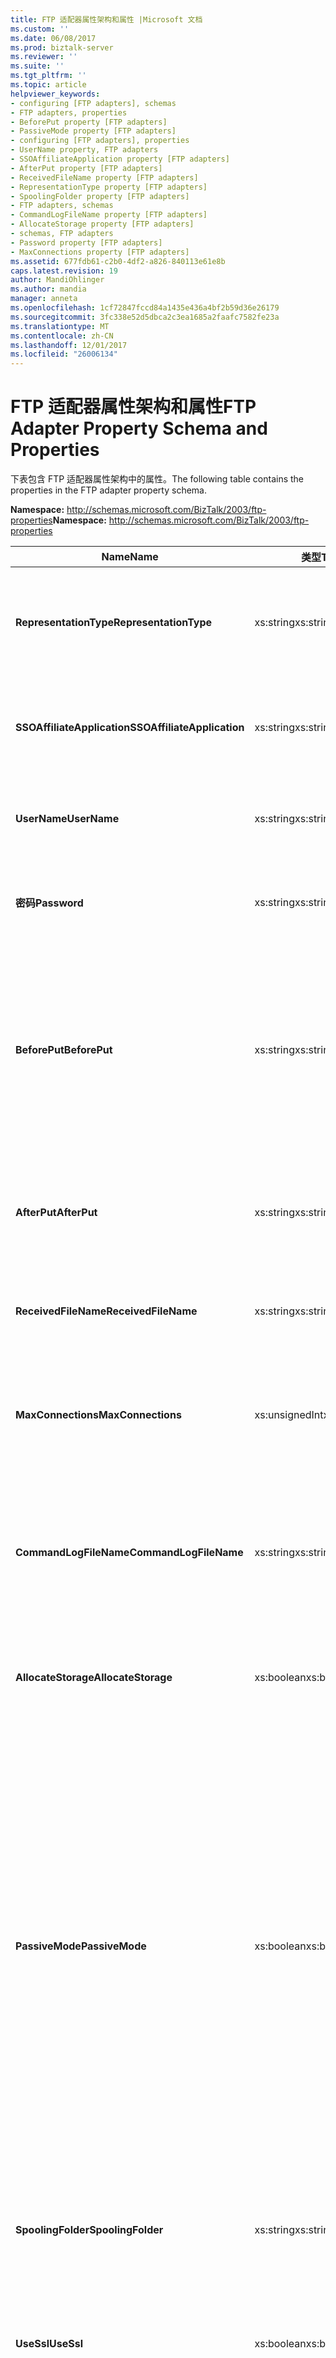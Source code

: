 ```yaml
---
title: FTP 适配器属性架构和属性 |Microsoft 文档
ms.custom: ''
ms.date: 06/08/2017
ms.prod: biztalk-server
ms.reviewer: ''
ms.suite: ''
ms.tgt_pltfrm: ''
ms.topic: article
helpviewer_keywords:
- configuring [FTP adapters], schemas
- FTP adapters, properties
- BeforePut property [FTP adapters]
- PassiveMode property [FTP adapters]
- configuring [FTP adapters], properties
- UserName property, FTP adapters
- SSOAffiliateApplication property [FTP adapters]
- AfterPut property [FTP adapters]
- ReceivedFileName property [FTP adapters]
- RepresentationType property [FTP adapters]
- SpoolingFolder property [FTP adapters]
- FTP adapters, schemas
- CommandLogFileName property [FTP adapters]
- AllocateStorage property [FTP adapters]
- schemas, FTP adapters
- Password property [FTP adapters]
- MaxConnections property [FTP adapters]
ms.assetid: 677fdb61-c2b0-4df2-a826-840113e61e8b
caps.latest.revision: 19
author: MandiOhlinger
ms.author: mandia
manager: anneta
ms.openlocfilehash: 1cf72847fccd84a1435e436a4bf2b59d36e26179
ms.sourcegitcommit: 3fc338e52d5dbca2c3ea1685a2faafc7582fe23a
ms.translationtype: MT
ms.contentlocale: zh-CN
ms.lasthandoff: 12/01/2017
ms.locfileid: "26006134"
---
```

# <a name="ftp-adapter-property-schema-and-properties"></a><span data-ttu-id="dc409-102">FTP 适配器属性架构和属性</span><span class="sxs-lookup"><span data-stu-id="dc409-102">FTP Adapter Property Schema and Properties</span></span>
<span data-ttu-id="dc409-103">下表包含 FTP 适配器属性架构中的属性。</span><span class="sxs-lookup"><span data-stu-id="dc409-103">The following table contains the properties in the FTP adapter property schema.</span></span>  
  
 <span data-ttu-id="dc409-104">**Namespace:** http://schemas.microsoft.com/BizTalk/2003/ftp-properties</span><span class="sxs-lookup"><span data-stu-id="dc409-104">**Namespace:** http://schemas.microsoft.com/BizTalk/2003/ftp-properties</span></span>  
  
|<span data-ttu-id="dc409-105">Name</span><span class="sxs-lookup"><span data-stu-id="dc409-105">Name</span></span>|<span data-ttu-id="dc409-106">类型</span><span class="sxs-lookup"><span data-stu-id="dc409-106">Type</span></span>|<span data-ttu-id="dc409-107">Description</span><span class="sxs-lookup"><span data-stu-id="dc409-107">Description</span></span>|  
|----------|----------|-----------------|  
|<span data-ttu-id="dc409-108">**RepresentationType**</span><span class="sxs-lookup"><span data-stu-id="dc409-108">**RepresentationType**</span></span>|<span data-ttu-id="dc409-109">xs:string</span><span class="sxs-lookup"><span data-stu-id="dc409-109">xs:string</span></span>|<span data-ttu-id="dc409-110">指定 FTP 适配器发送数据的方式。</span><span class="sxs-lookup"><span data-stu-id="dc409-110">Specifies how the FTP adapter sends data.</span></span><br /><br /> <span data-ttu-id="dc409-111">**有效值：** 二进制或 ASCII</span><span class="sxs-lookup"><span data-stu-id="dc409-111">**Valid values:** binary or ASCII</span></span>|  
|<span data-ttu-id="dc409-112">**SSOAffiliateApplication**</span><span class="sxs-lookup"><span data-stu-id="dc409-112">**SSOAffiliateApplication**</span></span>|<span data-ttu-id="dc409-113">xs:string</span><span class="sxs-lookup"><span data-stu-id="dc409-113">xs:string</span></span>|<span data-ttu-id="dc409-114">指定要在 FTP 发送端口上使用的企业单一登录关联应用程序。</span><span class="sxs-lookup"><span data-stu-id="dc409-114">Specifies the Enterprise Single Sign-On affiliate application to use on the FTP send port.</span></span>|  
|<span data-ttu-id="dc409-115">**UserName**</span><span class="sxs-lookup"><span data-stu-id="dc409-115">**UserName**</span></span>|<span data-ttu-id="dc409-116">xs:string</span><span class="sxs-lookup"><span data-stu-id="dc409-116">xs:string</span></span>|<span data-ttu-id="dc409-117">指定发送消息时登录 FTP 服务器所用的用户名。</span><span class="sxs-lookup"><span data-stu-id="dc409-117">Specifies the user name to log on to the FTP server when sending messages.</span></span>|  
|<span data-ttu-id="dc409-118">**密码**</span><span class="sxs-lookup"><span data-stu-id="dc409-118">**Password**</span></span>|<span data-ttu-id="dc409-119">xs:string</span><span class="sxs-lookup"><span data-stu-id="dc409-119">xs:string</span></span>|<span data-ttu-id="dc409-120">指定发送消息时登录 FTP 服务器所用的密码。</span><span class="sxs-lookup"><span data-stu-id="dc409-120">Specifies the password to use when logging on to the FTP server when sending messages.</span></span>|  
|<span data-ttu-id="dc409-121">**BeforePut**</span><span class="sxs-lookup"><span data-stu-id="dc409-121">**BeforePut**</span></span>|<span data-ttu-id="dc409-122">xs:string</span><span class="sxs-lookup"><span data-stu-id="dc409-122">xs:string</span></span>|<span data-ttu-id="dc409-123">指定要在文件 PUT，例如用于更改 FTP 服务器上的默认值的命令之前运行的 FTP 命令。</span><span class="sxs-lookup"><span data-stu-id="dc409-123">Specifies the FTP commands to run before the file PUT, such as commands to change default values on the FTP server.</span></span> <span data-ttu-id="dc409-124">用分号 (;) 分隔命令。</span><span class="sxs-lookup"><span data-stu-id="dc409-124">Separate commands with a semicolon (;).</span></span> <span data-ttu-id="dc409-125">不需要 open 命令。</span><span class="sxs-lookup"><span data-stu-id="dc409-125">No open command is required.</span></span>|  
|<span data-ttu-id="dc409-126">**AfterPut**</span><span class="sxs-lookup"><span data-stu-id="dc409-126">**AfterPut**</span></span>|<span data-ttu-id="dc409-127">xs:string</span><span class="sxs-lookup"><span data-stu-id="dc409-127">xs:string</span></span>|<span data-ttu-id="dc409-128">指定要在文件 PUT 后运行的 FTP 命令。</span><span class="sxs-lookup"><span data-stu-id="dc409-128">Specifies the FTP commands to run after the file PUT.</span></span> <span data-ttu-id="dc409-129">用分号 (;) 分隔命令。</span><span class="sxs-lookup"><span data-stu-id="dc409-129">Separate commands with a semicolon (;).</span></span>|  
|<span data-ttu-id="dc409-130">**ReceivedFileName**</span><span class="sxs-lookup"><span data-stu-id="dc409-130">**ReceivedFileName**</span></span>|<span data-ttu-id="dc409-131">xs:string</span><span class="sxs-lookup"><span data-stu-id="dc409-131">xs:string</span></span>|<span data-ttu-id="dc409-132">指定 FTP 适配器从中读取消息的文件的全名。</span><span class="sxs-lookup"><span data-stu-id="dc409-132">Specifies the full name of the file from which the FTP adapter reads the message.</span></span>|  
|<span data-ttu-id="dc409-133">**MaxConnections**</span><span class="sxs-lookup"><span data-stu-id="dc409-133">**MaxConnections**</span></span>|<span data-ttu-id="dc409-134">xs:unsignedInt</span><span class="sxs-lookup"><span data-stu-id="dc409-134">xs:unsignedInt</span></span>|<span data-ttu-id="dc409-135">指定服务器允许并行打开的最大 FTP 连接数。</span><span class="sxs-lookup"><span data-stu-id="dc409-135">Specifies the maximum number of concurrent FTP connections that can be opened to the server.</span></span> <span data-ttu-id="dc409-136">0 表示无限制。</span><span class="sxs-lookup"><span data-stu-id="dc409-136">A value of 0 means no limit.</span></span>|  
|<span data-ttu-id="dc409-137">**CommandLogFileName**</span><span class="sxs-lookup"><span data-stu-id="dc409-137">**CommandLogFileName**</span></span>|<span data-ttu-id="dc409-138">xs:string</span><span class="sxs-lookup"><span data-stu-id="dc409-138">xs:string</span></span>|<span data-ttu-id="dc409-139">指定日志文件副本的保存位置，在通过 FTP 发送或接收文件时，可以使用该副本来诊断错误情况。</span><span class="sxs-lookup"><span data-stu-id="dc409-139">Specifies the location to save a copy of a log file that can be used to diagnose error conditions when sending or receiving files through FTP.</span></span>|  
|<span data-ttu-id="dc409-140">**AllocateStorage**</span><span class="sxs-lookup"><span data-stu-id="dc409-140">**AllocateStorage**</span></span>|<span data-ttu-id="dc409-141">xs:boolean</span><span class="sxs-lookup"><span data-stu-id="dc409-141">xs:boolean</span></span>|<span data-ttu-id="dc409-142">此选项在 BizTalk Server 中已弃用并建议不要使用此属性。</span><span class="sxs-lookup"><span data-stu-id="dc409-142">This option is deprecated in BizTalk Server and use of this property is discouraged.</span></span>|  
|<span data-ttu-id="dc409-143">**PassiveMode**</span><span class="sxs-lookup"><span data-stu-id="dc409-143">**PassiveMode**</span></span>|<span data-ttu-id="dc409-144">xs:boolean</span><span class="sxs-lookup"><span data-stu-id="dc409-144">xs:boolean</span></span>|<span data-ttu-id="dc409-145">指定适配器用来连接 FTP 服务器的模式。</span><span class="sxs-lookup"><span data-stu-id="dc409-145">Specifies the mode in which the adapter connects to the FTP server.</span></span><br /><br /> <span data-ttu-id="dc409-146">在主动模式中，FTP 服务器连接到由 FTP 适配器打开的端口。</span><span class="sxs-lookup"><span data-stu-id="dc409-146">In active mode, the FTP server connects to a port opened by the FTP adapter.</span></span> <span data-ttu-id="dc409-147">在被动模式中，FTP 适配器连接到由 FTP 服务器打开的端口。</span><span class="sxs-lookup"><span data-stu-id="dc409-147">In passive mode, the FTP adapter connects to a port opened by the FTP server.</span></span><br /><br /> <span data-ttu-id="dc409-148">如果**PassiveMode**为 false，则适配器用来连接到 FTP 服务器使用主动模式。</span><span class="sxs-lookup"><span data-stu-id="dc409-148">If **PassiveMode** is false then the adapter connects to the FTP server using Active mode.</span></span> <span data-ttu-id="dc409-149">此属性的默认值为 False。</span><span class="sxs-lookup"><span data-stu-id="dc409-149">The default value for this property is false.</span></span>|  
|<span data-ttu-id="dc409-150">**SpoolingFolder**</span><span class="sxs-lookup"><span data-stu-id="dc409-150">**SpoolingFolder**</span></span>|<span data-ttu-id="dc409-151">xs:string</span><span class="sxs-lookup"><span data-stu-id="dc409-151">xs:string</span></span>|<span data-ttu-id="dc409-152">指定 FTP 服务器上临时文件夹的位置。</span><span class="sxs-lookup"><span data-stu-id="dc409-152">Specifies the location for a temporary folder on the FTP server.</span></span> <span data-ttu-id="dc409-153">此位置用于确保在传输失败后可以进行恢复。</span><span class="sxs-lookup"><span data-stu-id="dc409-153">You use this to ensure recovery from a transfer failure.</span></span>|  
|<span data-ttu-id="dc409-154">**UseSsl**</span><span class="sxs-lookup"><span data-stu-id="dc409-154">**UseSsl**</span></span>|<span data-ttu-id="dc409-155">xs:boolean</span><span class="sxs-lookup"><span data-stu-id="dc409-155">xs:boolean</span></span>|<span data-ttu-id="dc409-156">指定 FTP 适配器是否必须使用 SSL 与 FTPS 服务器进行通信。</span><span class="sxs-lookup"><span data-stu-id="dc409-156">Specifies whether the FTP adapter must use SSL to communicate with the FTPS server.</span></span>|  
|<span data-ttu-id="dc409-157">**UseDataProtection**</span><span class="sxs-lookup"><span data-stu-id="dc409-157">**UseDataProtection**</span></span>|<span data-ttu-id="dc409-158">xs:boolean</span><span class="sxs-lookup"><span data-stu-id="dc409-158">xs:boolean</span></span>|<span data-ttu-id="dc409-159">指定是否对文件传输进行 SSL 加密。</span><span class="sxs-lookup"><span data-stu-id="dc409-159">Specifies whether SSL encryption is used for file transfers.</span></span> <span data-ttu-id="dc409-160">如果适配器发送和接收来自 FTPS 服务器的数据文件时必须使用 SSL 加密，请选择 true。</span><span class="sxs-lookup"><span data-stu-id="dc409-160">Choose true if the adapter must use SSL encryption when it sends and receives data files from the FTPS server.</span></span> <span data-ttu-id="dc409-161">对于要以纯文本形式发送和接收数据文件的适配器，请选择 false。</span><span class="sxs-lookup"><span data-stu-id="dc409-161">Choose false for the adapter to send and receive data files as plaintext.</span></span>|  
|<span data-ttu-id="dc409-162">**FtpsConnectionMode**</span><span class="sxs-lookup"><span data-stu-id="dc409-162">**FtpsConnectionMode**</span></span>|<span data-ttu-id="dc409-163">xs:string</span><span class="sxs-lookup"><span data-stu-id="dc409-163">xs:string</span></span>|<span data-ttu-id="dc409-164">指定用于 FTPS 服务器的 SSL 连接模式。</span><span class="sxs-lookup"><span data-stu-id="dc409-164">Specifies the mode of SSL connection made to the FTPS server.</span></span><br /><br /> <span data-ttu-id="dc409-165">**有效值：** 隐式或显式</span><span class="sxs-lookup"><span data-stu-id="dc409-165">**Valid Values:** Implicit or Explicit</span></span>|  
|<span data-ttu-id="dc409-166">**ClientCertificateHash**</span><span class="sxs-lookup"><span data-stu-id="dc409-166">**ClientCertificateHash**</span></span>|<span data-ttu-id="dc409-167">xs:string</span><span class="sxs-lookup"><span data-stu-id="dc409-167">xs:string</span></span>|<span data-ttu-id="dc409-168">指定必须在安全套接字层 (SSL) 协商中使用的客户端证书的 SHA1 哈希。</span><span class="sxs-lookup"><span data-stu-id="dc409-168">Specifies the SHA1 hash of the client certificate that must be used in the Secure Sockets Layer (SSL) negotiation.</span></span><br /><br /> <span data-ttu-id="dc409-169">基于此哈希，从运行 BizTalk 主机实例的用户帐户的个人存储中提取客户端证书。</span><span class="sxs-lookup"><span data-stu-id="dc409-169">Based on this hash, the client certificate is picked up from the personal store of the user account under which the BizTalk host instance is running.</span></span>|  
  
## <a name="see-also"></a><span data-ttu-id="dc409-170">另请参阅</span><span class="sxs-lookup"><span data-stu-id="dc409-170">See Also</span></span>  
 [<span data-ttu-id="dc409-171">配置 FTP 适配器</span><span class="sxs-lookup"><span data-stu-id="dc409-171">Configuring the FTP Adapter</span></span>](../core/configuring-the-ftp-adapter.md)
 
 [<span data-ttu-id="dc409-172">有关 FTP 适配器的最佳做法和建议</span><span class="sxs-lookup"><span data-stu-id="dc409-172">Best practices and recommendations for the FTP Adapter</span></span>](../core/best-practices-and-recommendations-for-the-ftp-adapter.md)
 
 [<span data-ttu-id="dc409-173">FTP 适配器</span><span class="sxs-lookup"><span data-stu-id="dc409-173">FTP Adapter</span></span>](../core/ftp-adapter.md)